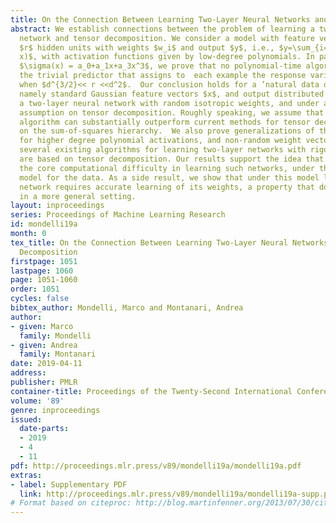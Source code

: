 ```yaml
---
title: On the Connection Between Learning Two-Layer Neural Networks and Tensor Decomposition
abstract: We establish connections between the problem of learning a two-layer neural
  network and tensor decomposition. We consider a model with feature vectors $x$,
  $r$ hidden units with weights $w_i$ and output $y$, i.e., $y=\sum_{i=1}^r \sigma(w_i^{T}
  x)$, with activation functions given by low-degree polynomials. In particular, if
  $\sigma(x) = a_0+a_1x+a_3x^3$, we prove that no polynomial-time algorithm can outperform
  the trivial predictor that assigns to  each example the response variable $E(y)$,
  when $d^{3/2}<< r <<d^2$.  Our conclusion holds for a ’natural data distribution’,
  namely standard Gaussian feature vectors $x$, and output distributed according to
  a two-layer neural network with random isotropic weights, and under a certain complexity-theoretic
  assumption on tensor decomposition. Roughly speaking, we assume that no polynomial-time
  algorithm can substantially outperform current methods for tensor decomposition  based
  on the sum-of-squares hierarchy.  We also prove generalizations of this statement
  for higher degree polynomial activations, and non-random weight vectors. Remarkably,
  several existing algorithms for learning two-layer networks with rigorous guarantees
  are based on tensor decomposition. Our results support the idea that this is indeed
  the core computational difficulty in learning such networks, under the stated generative
  model for the data. As a side result, we show that under this model learning the
  network requires accurate learning of its weights, a property that does not hold
  in a more general setting.
layout: inproceedings
series: Proceedings of Machine Learning Research
id: mondelli19a
month: 0
tex_title: On the Connection Between Learning Two-Layer Neural Networks and Tensor
  Decomposition
firstpage: 1051
lastpage: 1060
page: 1051-1060
order: 1051
cycles: false
bibtex_author: Mondelli, Marco and Montanari, Andrea
author:
- given: Marco
  family: Mondelli
- given: Andrea
  family: Montanari
date: 2019-04-11
address: 
publisher: PMLR
container-title: Proceedings of the Twenty-Second International Conference on Artificial Intelligence and Statistics
volume: '89'
genre: inproceedings
issued:
  date-parts:
  - 2019
  - 4
  - 11
pdf: http://proceedings.mlr.press/v89/mondelli19a/mondelli19a.pdf
extras:
- label: Supplementary PDF
  link: http://proceedings.mlr.press/v89/mondelli19a/mondelli19a-supp.pdf
# Format based on citeproc: http://blog.martinfenner.org/2013/07/30/citeproc-yaml-for-bibliographies/
---
```


